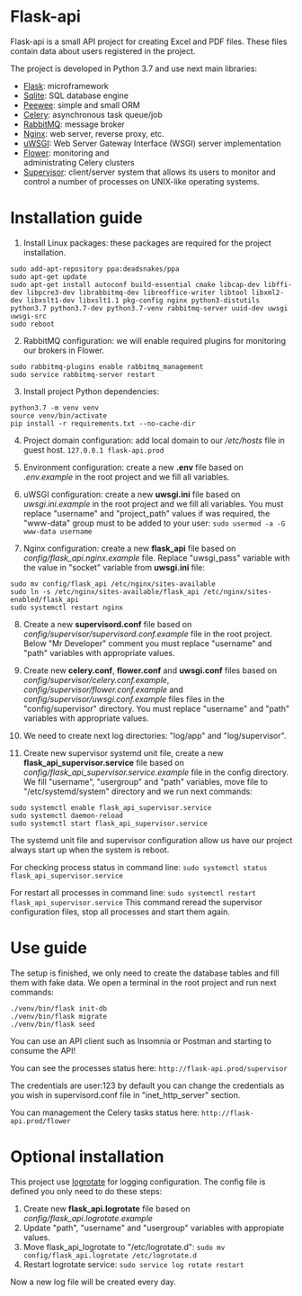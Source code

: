 # Flask-api
Flask-api is a small API project for creating Excel and PDF files. These files contain data about users registered in the project.

The project is developed in Python 3.7 and use next main libraries:
- [Flask](https://flask.palletsprojects.com): microframework
- [Sqlite](https://www.sqlite.org): SQL database engine
- [Peewee](http://docs.peewee-orm.com/en/latest): simple and small ORM
- [Celery](http://www.celeryproject.org): asynchronous task queue/job
- [RabbitMQ](https://www.rabbitmq.com): message broker
- [Nginx](https://www.nginx.com): web server, reverse proxy, etc.
- [uWSGI](https://uwsgi-docs.readthedocs.io): Web Server Gateway Interface (WSGI) server implementation
- [Flower](https://flower.readthedocs.io/en/latest): monitoring and  
  administrating Celery clusters
- [Supervisor](http://supervisord.org): client/server system that allows its users to monitor and control a number of processes on UNIX-like operating systems.


# Installation guide
1. Install Linux packages: these packages are required for the project installation.
```
sudo add-apt-repository ppa:deadsnakes/ppa
sudo apt-get update
sudo apt-get install autoconf build-essential cmake libcap-dev libffi-dev libpcre3-dev librabbitmq-dev libreoffice-writer libtool libxml2-dev libxslt1-dev libxslt1.1 pkg-config nginx python3-distutils python3.7 python3.7-dev python3.7-venv rabbitmq-server uuid-dev uwsgi uwsgi-src
sudo reboot
```

2. RabbitMQ configuration: we will enable required plugins for monitoring our brokers in Flower.
```
sudo rabbitmq-plugins enable rabbitmq_management  
sudo service rabbitmq-server restart  
```

3. Install project Python dependencies:
```
python3.7 -m venv venv  
source venv/bin/activate  
pip install -r requirements.txt --no-cache-dir  
```

4. Project domain configuration: add local domain to our */etc/hosts* file in guest host.
   `127.0.0.1 flask-api.prod`


5. Environment configuration: create a new **.env** file based on *.env.example* in the root project and we fill all variables.

6. uWSGI configuration: create a new **uwsgi.ini** file based on *uwsgi.ini.example* in the root project and we fill all variables. You must replace "username" and "project_path" values if was required, the "www-data" group must to be added to your user: `sudo usermod -a -G www-data username`

7. Nginx configuration:  create a new **flask_api** file based on *config/flask_api.nginx.example* file. Replace "uwsgi_pass" variable with the value in "socket" variable from **uwsgi.ini** file:
```
sudo mv config/flask_api /etc/nginx/sites-available
sudo ln -s /etc/nginx/sites-available/flask_api /etc/nginx/sites-enabled/flask_api
sudo systemctl restart nginx
```

8. Create a new **supervisord.conf** file based on *config/supervisor/supervisord.conf.example* file in the root project. Below "Mr Developer" comment you must replace "username" and "path" variables with appropriate values.

9. Create new **celery.conf**, **flower.conf** and **uwsgi.conf** files based on *config/supervisor/celery.conf.example*, *config/supervisor/flower.conf.example* and *config/supervisor/uwsgi.conf.example* files files in the "config/supervisor" directory. You must replace "username" and "path" variables with appropriate values.

10. We need to create next log directories: "log/app" and "log/supervisor".

11. Create new supervisor systemd unit file, create a new **flask_api_supervisor.service** file based on *config/flask_api_supervisor.service.example* file in the config directory. We fill "username", "usergroup" and "path" variables, move file to "/etc/systemd/system" directory and we run next commands:
```
sudo systemctl enable flask_api_supervisor.service
sudo systemctl daemon-reload 
sudo systemctl start flask_api_supervisor.service
```
The systemd unit file and supervisor configuration allow us have our project always start up when the system is reboot.

For checking process status in command line:
`sudo systemctl status flask_api_supervisor.service`

For restart all processes in command line:
`sudo systemctl restart flask_api_supervisor.service`
This command reread the supervisor configuration files, stop all processes and start them again.


# Use guide
The setup is finished, we only need to create the database tables and fill them with fake data. We open a terminal in the root project and run next commands:
```
./venv/bin/flask init-db
./venv/bin/flask migrate
./venv/bin/flask seed
```

You can use an API client such as Insomnia or Postman and starting to consume the API!

You can see the processes status here:
```http://flask-api.prod/supervisor```

The credentials are user:123 by default you can change the credentials
as you wish in supervisord.conf file in "inet_http_server" section.

You can management the Celery tasks status here:
```http://flask-api.prod/flower```


# Optional installation
This project use [logrotate](https://linux.die.net/man/8/logrotate) for logging configuration. The config file is defined you only need to do these steps:
1. Create new **flask_api.logrotate** file based on *config/flask_api.logrotate.example*
2. Update "path", "username" and "usergroup" variables with appropiate values.
3. Move flask_api_logrotate to "/etc/logrotate.d":
`sudo mv config/flask_api.logrotate /etc/logrotate.d`
4. Restart logrotate service:
`sudo service log rotate restart`

Now a new log file will be created every day.
